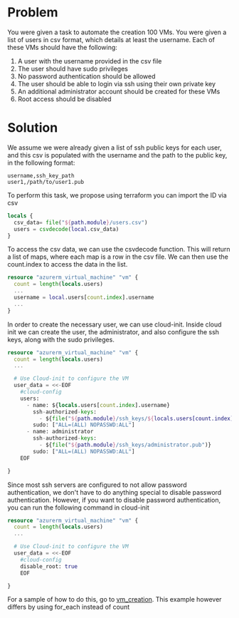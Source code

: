 # Problem
You were given a task to automate the creation 100 VMs. You were given a list of users in csv format, which details at least the username. Each of these VMs should have the following:
1. A user with the username provided in the csv file
2. The user should have sudo privileges
3. No password authentication should be allowed
4. The user should be able to login via ssh using their own private key
5. An additional administrator account should be created for these VMs
6. Root access should be disabled


# Solution

We assume we were already given a list of ssh public keys for each user, and this csv is populated with the username and the path to the public key, in the following format:

```csv
username,ssh_key_path
user1,/path/to/user1.pub
```

To perform this task, we propose using terraform you can import the ID via csv

```terraform
locals {
  csv_data= file("${path.module}/users.csv")
  users = csvdecode(local.csv_data)
}
```

To access the csv data, we can use the csvdecode function. This will return a list of maps, where each map is a row in the csv file. We can then use the count.index to access the data in the list.

```terraform
resource "azurerm_virtual_machine" "vm" {
  count = length(locals.users)
  ...
  username = local.users[count.index].username
  ...
}
```

In order to create the necessary user, we can use cloud-init. Inside cloud init we can create the user, the administrator, and also configure the ssh keys, along with the sudo privileges.

```terraform
resource "azurerm_virtual_machine" "vm" {
  count = length(locals.users)
  ...

  # Use Cloud-init to configure the VM
  user_data = <<-EOF
    #cloud-config
    users:
      - name: ${locals.users[count.index].username}
        ssh-authorized-keys:
          - ${file("${path.module}/ssh_keys/${locals.users[count.index].username}.pub")}
        sudo: ["ALL=(ALL) NOPASSWD:ALL"]
      - name: administrator
        ssh-authorized-keys:
          - ${file("${path.module}/ssh_keys/administrator.pub")}
        sudo: ["ALL=(ALL) NOPASSWD:ALL"]
    EOF

}
```

Since most ssh servers are configured to not allow password authentication, we don't have to do anything special to disable password authentication. However, if you want to disable password authentication, you can run the following command in cloud-init

```terraform
resource "azurerm_virtual_machine" "vm" {
  count = length(locals.users)
  ...

  # Use Cloud-init to configure the VM
  user_data = <<-EOF
    #cloud-config
    disable_root: true
    EOF

}
```

For a sample of how to do this, go to [vm_creation](https://github.com/nicholas-yjtang/scripts/tree/main/terraform/vm_creation). This example however differs by using for_each instead of count